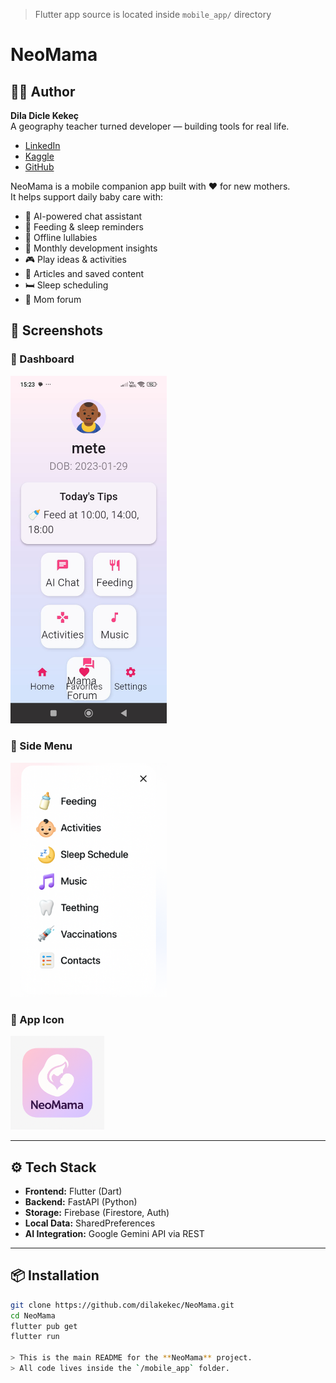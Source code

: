> Flutter app source is located inside `mobile_app/` directory
# NeoMama

## 👩‍💻 Author

**Dila Dicle Kekeç**  
A geography teacher turned developer — building tools for real life.

- [LinkedIn](https://www.linkedin.com/in/dila-dicle-kekeç-330032279/)
- [Kaggle](https://www.kaggle.com/diladiclekeke)
- [GitHub](https://github.com/dilakekec)

NeoMama is a mobile companion app built with ❤️ for new mothers.  
It helps support daily baby care with:

- 🤖 AI-powered chat assistant  
- 🍼 Feeding & sleep reminders  
- 🎵 Offline lullabies  
- 🎯 Monthly development insights  
- 🎮 Play ideas & activities  
- 📝 Articles and saved content  
- 🛏️ Sleep scheduling  
- 💬 Mom forum

## 📱 Screenshots

### 🌸 Dashboard  
<img src="readme_assets/dashboard.jpeg" width="250"/>

### 🧠 Side Menu  
<img src="readme_assets/menu.png" width="250"/>

### 📲 App Icon  
<img src="readme_assets/logo.png" width="150"/>

---
## ⚙️ Tech Stack

- **Frontend:** Flutter (Dart)  
- **Backend:** FastAPI (Python)  
- **Storage:** Firebase (Firestore, Auth)  
- **Local Data:** SharedPreferences  
- **AI Integration:** Google Gemini API via REST

---

## 📦 Installation

```bash
git clone https://github.com/dilakekec/NeoMama.git
cd NeoMama
flutter pub get
flutter run

> This is the main README for the **NeoMama** project.  
> All code lives inside the `/mobile_app` folder. 